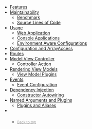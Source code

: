 <nav data-spy="affix" data-offset-top="286" id="sidebar" role="navigation">
    <ul class="nav nav-pills nav-stacked">
        <li role="presentation"><a href="#features">Features</a></li>
        <li role="presentation">
            <a href="#maintainability">Maintainability</a>
            <ul class="nav nav-pills nav-stacked">
                <li role="presentation"><a href="#benchmark">Benchmark</a></li>
                <li role="presentation"><a href="#source-lines-of-code">Source Lines of Code</a></li>
            </ul>
        </li>
        <li role="presentation">
            <a href="#usage">Usage</a>
            <ul class="nav nav-pills nav-stacked">
                <li role="presentation"><a href="#web-application">Web Application</a></li>
                <li role="presentation"><a href="#console-applications">Console Applications</a></li>
                <li role="presentation"><a href="#environment-aware-configurations">Environment Aware Configurations</a></li>
            </ul>
        </li>
        <li role="presentation"><a href="#configuration-and-arrayaccess">Configuration and ArrayAccess</a></li>
        <li role="presentation"><a id="routing" href="#routes">Routes</a></li>
        <li role="presentation">
            <a href="#model-view-controller">Model View Controller</a>
            <ul class="nav nav-pills nav-stacked">
                <li role="presentation"><a href="#controller-action">Controller Action</a></li>
            </ul>
        </li>
        <li role="presentation">
            <a href="#rendering-view-models">Rendering View Models</a>
            <ul class="nav nav-pills nav-stacked">
                <li role="presentation"><a href="#view-model-plugins">View Model Plugins</a></li>        
            </ul>
        </li>
        <li role="presentation">
            <a href="#events">Events</a>
            <ul class="nav nav-pills nav-stacked">
                <li role="presentation"><a href="#event-configuration">Event Configuration</a></li>
            </ul>
        </li>
        <li role="presentation">
            <a href="#dependency-injection">Dependency Injection</a>
            <ul class="nav nav-pills nav-stacked">
                <li role="presentation"><a href="#constructor-autowiring">Constructor Autowiring</a></li>
            </ul>
        </li>    
        <li role="presentation">
            <a href="#named-arguments-and-plugins">Named Arguments and Plugins</a>
            <ul class="nav nav-pills nav-stacked">
                <li role="presentation"><a href="#plugins-and-aliases">Plugins and Aliases</a></li>
            </ul>
        </li>
        <li role="presentation">
            <ul class="nav nav-pills nav-stacked" style="margin-top:20px;">
                <li role="presentation"><a href="#"><small style="color:#aaa;">Back to top</small></a></li>
            </ul>
        </li>
    </ul>
</nav>
